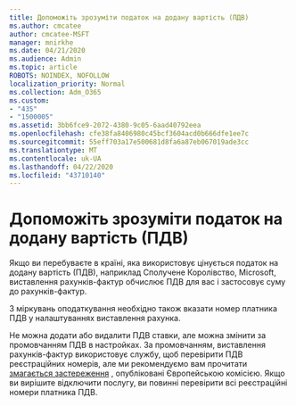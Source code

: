 ```yaml
---
title: Допоможіть зрозуміти податок на додану вартість (ПДВ)
ms.author: cmcatee
author: cmcatee-MSFT
manager: mnirkhe
ms.date: 04/21/2020
ms.audience: Admin
ms.topic: article
ROBOTS: NOINDEX, NOFOLLOW
localization_priority: Normal
ms.collection: Adm_O365
ms.custom:
- "435"
- "1500005"
ms.assetid: 3bb6fce9-2072-4380-9c05-6aad40792eea
ms.openlocfilehash: cfe38fa8406980c45bcf3604acd0b666dfe1ee7c
ms.sourcegitcommit: 55eff703a17e500681d8fa6a87eb067019ade3cc
ms.translationtype: MT
ms.contentlocale: uk-UA
ms.lasthandoff: 04/22/2020
ms.locfileid: "43710140"
---
```

# <a name="help-understanding-value-added-tax-vat"></a>Допоможіть зрозуміти податок на додану вартість (ПДВ)

Якщо ви перебуваєте в країні, яка використовує цінується податок на додану вартість (ПДВ), наприклад Сполучене Королівство, Microsoft, виставлення рахунків-фактур обчислює ПДВ для вас і застосовує суму до рахунків-фактур.
  
З міркувань оподаткування необхідно також вказати номер платника ПДВ у налаштуваннях виставлення рахунка.
  
Не можна додати або видалити ПДВ ставки, але можна змінити за промовчанням ПДВ в настройках. За промовчанням, виставлення рахунків-фактур використовує службу, щоб перевірити ПДВ реєстраційних номерів, але ми рекомендуємо вам прочитати [змагається застереження](https://go.microsoft.com/fwlink/?LinkID=841741) , опубліковані Європейською комісією. Якщо ви вирішите відключити послугу, ви повинні перевірити всі реєстраційні номери платника ПДВ.